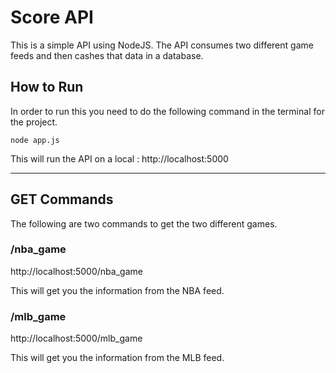 # Score API
This is a simple API using NodeJS.  The API consumes two different game feeds and then cashes that data in a database.

## How to Run
In order to run this you need to do the following command in the terminal for the project.

```node app.js```

This will run the API on a local : http://localhost:5000

---

## GET Commands
The following are two commands to get the two different games.

### /nba_game
http://localhost:5000/nba_game

This will get you the information from the NBA feed.

### /mlb_game
http://localhost:5000/mlb_game

This will get you the information from the MLB feed.


